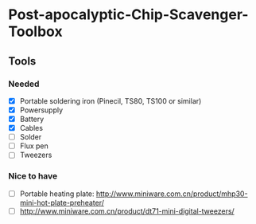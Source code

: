 # Post-apocalyptic-Chip-Scavenger-Toolbox

## Tools
### Needed
  - [x] Portable soldering iron  (Pinecil, TS80, TS100 or similar)
  - [x] Powersupply
  - [x] Battery
  - [x] Cables
  - [ ] Solder
  - [ ] Flux pen
  - [ ] Tweezers

### Nice to have
  - [ ] Portable heating plate: http://www.miniware.com.cn/product/mhp30-mini-hot-plate-preheater/
  - [ ] http://www.miniware.com.cn/product/dt71-mini-digital-tweezers/
